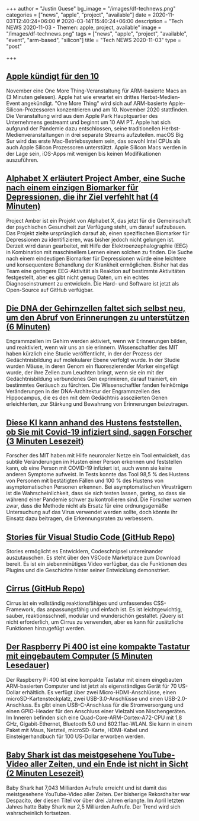 +++
author = "Justin Guese"
bg_image = "/images/df-technews.png"
categories = ["news", "apple", "project", "available"]
date = 2020-11-03T12:40:24+06:00 # 2020-03-14T15:40:24+06:00
description = "Tech NEWS 2020-11-03 - Themen: apple, project, available"
image = "/images/df-technews.png"
tags = ["news", "apple", "project", "available", "event", "arm-based", "silicon"]
title = "Tech NEWS 2020-11-03"
type = "post"

+++

## [Apple kündigt für den 10](https://venturebeat.com/2020/11/02/apple-announces-november-10-one-more-thing-event-for-arm-based-macs//1/010001758dcc77ca-62c93ceb-e58c-4974-be0b-3223959002f4-000000/xKMW1xXfq4LItrbhlir7cLVbAk6pjGTS7y8Y7rBFtuQ=165)

 November eine One More Thing-Veranstaltung für ARM-basierte Macs an (3 Minuten gelesen). Apple hat wie erwartet ein drittes Herbst-Medien-Event angekündigt. "One More Thing" wird sich auf ARM-basierte Apple-Silicon-Prozessoren konzentrieren und am 10. November 2020 stattfinden. Die Veranstaltung wird aus dem Apple Park Hauptquartier des Unternehmens gestreamt und beginnt um 10 AM PT. Apple hat sich aufgrund der Pandemie dazu entschlossen, seine traditionellen Herbst-Medienveranstaltungen in drei separate Streams aufzuteilen. macOS Big Sur wird das erste Mac-Betriebssystem sein, das sowohl Intel CPUs als auch Apple Silicon Prozessoren unterstützt. Apple Silicon Macs werden in der Lage sein, iOS-Apps mit wenigen bis keinen Modifikationen auszuführen.

## [Alphabet X erläutert Project Amber, eine Suche nach einem einzigen Biomarker für Depressionen, die ihr Ziel verfehlt hat (4 Minuten)](https://techcrunch.com/2020/11/02/alphabets-x-details-project-amber-a-quest-for-a-single-biomarker-for-depression-that-fell-short-of-its-goal//1/010001758dcc77ca-62c93ceb-e58c-4974-be0b-3223959002f4-000000/QZ6Ijz4R4rTPkCreKYpfgSgj9X_zifJAf_5BBR3QN1o=165)

 Project Amber ist ein Projekt von Alphabet X, das jetzt für die Gemeinschaft der psychischen Gesundheit zur Verfügung steht, um darauf aufzubauen. Das Projekt zielte ursprünglich darauf ab, einen spezifischen Biomarker für Depressionen zu identifizieren, was bisher jedoch nicht gelungen ist. Derzeit wird daran gearbeitet, mit Hilfe der Elektroenzephalographie (EEG) in Kombination mit maschinellem Lernen einen solchen zu finden. Die Suche nach einem eindeutigen Biomarker für Depressionen würde eine leichtere und konsequentere Behandlung der Krankheit ermöglichen. Bisher hat das Team eine geringere EEG-Aktivität als Reaktion auf bestimmte Aktivitäten festgestellt, aber es gibt nicht genug Daten, um ein echtes Diagnoseinstrument zu entwickeln. Die Hard- und Software ist jetzt als Open-Source auf GitHub verfügbar.

## [Die DNA der Gehirnzellen faltet sich selbst neu, um den Abruf von Erinnerungen zu unterstützen (6 Minuten)](https://www.quantamagazine.org/brain-cell-dna-refolds-itself-to-aid-memory-recall-20201102//1/010001758dcc77ca-62c93ceb-e58c-4974-be0b-3223959002f4-000000/vwCMRndCiGQAF0bUcxivSU_pLXZISIts8wFDPBfAl3o=165)

 Engrammzellen im Gehirn werden aktiviert, wenn wir Erinnerungen bilden, und reaktiviert, wenn wir uns an sie erinnern. Wissenschaftler des MIT haben kürzlich eine Studie veröffentlicht, in der der Prozess der Gedächtnisbildung auf molekularer Ebene verfolgt wurde. In der Studie wurden Mäuse, in deren Genom ein fluoreszierender Marker eingefügt wurde, der ihre Zellen zum Leuchten bringt, wenn sie ein mit der Gedächtnisbildung verbundenes Gen exprimieren, darauf trainiert, ein bestimmtes Geräusch zu fürchten. Die Wissenschaftler fanden feinkörnige Veränderungen in der DNA-Architektur der Engrammzellen des Hippocampus, die es den mit dem Gedächtnis assoziierten Genen erleichterten, zur Stärkung und Bewahrung von Erinnerungen beizutragen.

## [Diese KI kann anhand des Hustens feststellen, ob Sie mit Covid-19 infiziert sind, sagen Forscher (3 Minuten Lesezeit)](https://gizmodo.com/this-ai-can-tell-if-you-have-covid-19-just-by-listening-1845540851/1/010001758dcc77ca-62c93ceb-e58c-4974-be0b-3223959002f4-000000/QmGiOeOKynxvincKAdvw5mW-b861I7X3ISxhjGa9uvI=165)

 Forscher des MIT haben mit Hilfe neuronaler Netze ein Tool entwickelt, das subtile Veränderungen im Husten einer Person erkennen und feststellen kann, ob eine Person mit COVID-19 infiziert ist, auch wenn sie keine anderen Symptome aufweist. In Tests konnte das Tool 98,5 % des Hustens von Personen mit bestätigten Fällen und 100 % des Hustens von asymptomatischen Personen erkennen. Bei asymptomatischen Virusträgern ist die Wahrscheinlichkeit, dass sie sich testen lassen, gering, so dass sie während einer Pandemie schwer zu kontrollieren sind. Die Forscher warnen zwar, dass die Methode nicht als Ersatz für eine ordnungsgemäße Untersuchung auf das Virus verwendet werden sollte, doch könnte ihr Einsatz dazu beitragen, die Erkennungsraten zu verbessern.

## [Stories für Visual Studio Code (GitHub Repo)](https://github.com/benawad/vscode-stories/1/010001758dcc77ca-62c93ceb-e58c-4974-be0b-3223959002f4-000000/Ts8ZDUlCu0oVxXL1MGd0mEpVzynFSawkkTaORLsiSnw=165)

 Stories ermöglicht es Entwicklern, Codeschnipsel untereinander auszutauschen. Es steht über den VSCode Marketplace zum Download bereit. Es ist ein siebenminütiges Video verfügbar, das die Funktionen des Plugins und die Geschichte hinter seiner Entwicklung demonstriert.

## [Cirrus (GitHub Repo)](https://github.com/Spiderpig86/Cirrus/1/010001758dcc77ca-62c93ceb-e58c-4974-be0b-3223959002f4-000000/Du0kTB7oqMCH6KdRwW6__N9ErzJGGp3eHeI5zFvwslI=165)

 Cirrus ist ein vollständig reaktionsfähiges und umfassendes CSS-Framework, das anpassungsfähig und einfach ist. Es ist leichtgewichtig, sauber, reaktionsschnell, modular und wunderschön gestaltet. jQuery ist nicht erforderlich, um Cirrus zu verwenden, aber es kann für zusätzliche Funktionen hinzugefügt werden.

## [Der Raspberry Pi 400 ist eine kompakte Tastatur mit eingebautem Computer (5 Minuten Lesedauer)](https://www.theverge.com/2020/11/2/21542278/raspberry-pi-400-keyboard-computer-arm-release-date-news-features/1/010001758dcc77ca-62c93ceb-e58c-4974-be0b-3223959002f4-000000/J8fKwYLr2gLrIdG7DftUfUFbDwlHi5Mb59FuVOum8mI=165)

 Der Raspberry Pi 400 ist eine kompakte Tastatur mit einem eingebauten ARM-basierten Computer und ist jetzt als eigenständiges Gerät für 70 US-Dollar erhältlich. Es verfügt über zwei Micro-HDMI-Anschlüsse, einen microSD-Kartensteckplatz, zwei USB-3.0-Anschlüsse und einen USB-2.0-Anschluss. Es gibt einen USB-C-Anschluss für die Stromversorgung und einen GPIO-Header für den Anschluss einer Vielzahl von Nischengeräten. Im Inneren befinden sich eine Quad-Core-ARM-Cortex-A72-CPU mit 1,8 GHz, Gigabit-Ethernet, Bluetooth 5.0 und 802.11ac-WLAN. Sie kann in einem Paket mit Maus, Netzteil, microSD-Karte, HDMI-Kabel und Einsteigerhandbuch für 100 US-Dollar erworben werden.

## [Baby Shark ist das meistgesehene YouTube-Video aller Zeiten, und ein Ende ist nicht in Sicht (2 Minuten Lesezeit)](https://www.theverge.com/21546350/baby-shark-youtube-video-most-popular-despacito-masha/1/010001758dcc77ca-62c93ceb-e58c-4974-be0b-3223959002f4-000000/VS8hoNgw1k669_y6NK8rXOQH50AJT31AneO2breG-Iw=165)

 Baby Shark hat 7,043 Milliarden Aufrufe erreicht und ist damit das meistgesehene YouTube-Video aller Zeiten. Der bisherige Rekordhalter war Despacito, der diesen Titel vor über drei Jahren erlangte. Im April letzten Jahres hatte Baby Shark nur 2,5 Milliarden Aufrufe. Der Trend wird sich wahrscheinlich fortsetzen.

